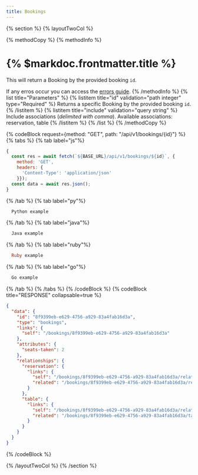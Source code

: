 ```yaml
---
title: Bookings
---
```

{% section %}
{% layoutTwoCol %}

{% methodCopy %}
{% methodInfo %}
  # {% $markdoc.frontmatter.title %}
  This will return a Booking by the provided booking `id`.

  If any erros occur you can access the [errors guide](/errors).
{% /methodInfo %}
{% list title="Parameters" %}
  {% listitem title="id" validation="path integer" type="Required" %}
  Returns a specific Booking by the provided booking `id`.
  {% /listitem %}
  {% listitem title="include" validation="query string" %}
  Include associations (*delimited with comma*). Available associations: reservation, table
  {% /listitem %}
{% /list %}
{% /methodCopy %}

{% codeBlock request={method: "GET", path: "/api/v1/bookings/{id}"} %}
{% tabs %}
  {% tab label="js"%}
  ```js
  {
    const res = await fetch(`${BASE_URL}/api/v1/bookings/${id}`, {
      method: 'GET',
      headers: {
        'Content-Type': 'application/json'
      }});
    const data = await res.json();
  }
  ```
  {% /tab %}
  {% tab label="py"%}
  ```py
    Python example
  ```
  {% /tab %}
  {% tab label="java"%}
  ```java
    Java example
  ```
  {% /tab %}
  {% tab label="ruby"%}
  ```ruby
    Ruby example
  ```
  {% /tab %}
  {% tab label="go"%}
  ```go
    Go example
  ```
  {% /tab %}
{% /tabs %}
{% /codeBlock %}
{% codeBlock title="RESPONSE" collapsable=true %}
  ```json
  {
    "data": {
      "id": "8f9399eb-e629-4756-a929-83a4fab16d3a",
      "type": "bookings",
      "links": {
        "self": "/bookings/8f9399eb-e629-4756-a929-83a4fab16d3a"
      },
      "attributes": {
        "seats-taken": 2
      },
      "relationships": {
        "reservation": {
          "links": {
            "self": "/bookings/8f9399eb-e629-4756-a929-83a4fab16d3a/relationships/reservation",
            "related": "/bookings/8f9399eb-e629-4756-a929-83a4fab16d3a/reservation"
          }
        },
        "table": {
          "links": {
            "self": "/bookings/8f9399eb-e629-4756-a929-83a4fab16d3a/relationships/table",
            "related": "/bookings/8f9399eb-e629-4756-a929-83a4fab16d3a/table"
          }
        }
      }
    }
  }
  ```
{% /codeBlock %}

{% /layoutTwoCol %}
{% /section %}

